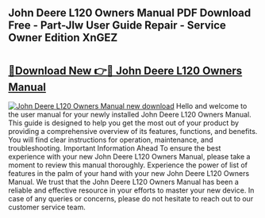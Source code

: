 ## John Deere L120 Owners Manual PDF Download Free - Part-JIw User Guide Repair - Service Owner Edition XnGEZ

# <h2><a href="http://bc36224.oget.top/?id=John+Deere+L120+Owners+Manual">🔗Download New 👉🔴 John Deere L120 Owners Manual</a></h2>

[![John Deere L120 Owners Manual new download](https://i.imgur.com/5g1atiW.png)](http://bc36224.oget.top/?id=John+Deere+L120+Owners+Manual)
Hello and welcome to the user manual for your newly installed John Deere L120 Owners Manual. This guide is designed to help you get the most out of your product by providing a comprehensive overview of its features, functions, and benefits. You will find clear instructions for operation, maintenance, and troubleshooting. Important Information Ahead To ensure the best experience with your new John Deere L120 Owners Manual, please take a moment to review this manual thoroughly. Experience the power of list of features in the palm of your hand with your new John Deere L120 Owners Manual. We trust that the John Deere L120 Owners Manual has been a reliable and effective resource in your efforts to master your new device. In case of any queries or concerns, please do not hesitate to reach out to our customer service team.
